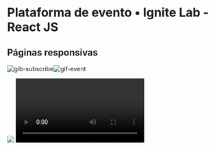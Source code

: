 <h1>Plataforma de evento • Ignite Lab - React JS</h1>

<h2>Páginas responsivas</h2>

![gib-subscribe](https://user-images.githubusercontent.com/99914904/176507662-911a77f9-0259-4907-b435-8e3d613d6a9b.gif)![gif-event](https://user-images.githubusercontent.com/99914904/176507711-04f260c2-5ee9-442f-aef1-998d07e54d24.gif) 

<img src="![gib-subscribe](https://user-images.githubusercontent.com/99914904/176507662-911a77f9-0259-4907-b435-8e3d613d6a9b.gif)" />

<video src="![gib-subscribe](https://user-images.githubusercontent.com/99914904/176507662-911a77f9-0259-4907-b435-8e3d613d6a9b.gif)"/>

<h1>📋 Stack</h1>
<ul>
  <li> React
  <li> Typescript
  <li> Tailwind CSS
  <li> Headless CMS com graphcms
  <li> @apollo/client and Graphql
  <li> Phosphor icon family
  <li> Lib classnames
  <li> graphql-code-generator
  <li> vg2jsx para gerar um componente SVG      
</ul>

<h2>🔗 Conferir site</h2>

